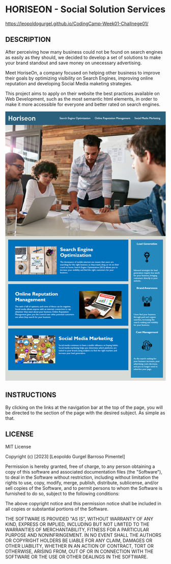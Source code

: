 # HORISEON - Social Solution Services

https://leopoldogurgel.github.io/CodingCamp-Week01-Challnege01/

## DESCRIPTION

After perceiving how many business could not be found on search engines as easily as they should, we decided to develop a set of solutions to make your brand standout and save money on unecessary advertising.

Meet HoriseOn, a company focused on helping other business to improve their goals by optimizing visibility on Search Engines, improving online reputation and developing Social Media maketing strategies. 

This project aims to apply on their website the best practices available on Web Development, such as the most semantic html elements, in order to make it more accessible for everyone and better rated on search engines.

![Alt text](./Assets/01-html-css-git-homework-demo.png "Page screenshot")

## INSTRUCTIONS

By clicking on the links at the navigation bar at the top of the page, you will be directed to the section of the page with the desired subject. As simple as that.

## LICENSE

MIT License

Copyright (c) [2023] [Leopoldo Gurgel Barroso Pimentel]

Permission is hereby granted, free of charge, to any person obtaining a copy
of this software and associated documentation files (the "Software"), to deal
in the Software without restriction, including without limitation the rights
to use, copy, modify, merge, publish, distribute, sublicense, and/or sell
copies of the Software, and to permit persons to whom the Software is
furnished to do so, subject to the following conditions:

The above copyright notice and this permission notice shall be included in all
copies or substantial portions of the Software.

THE SOFTWARE IS PROVIDED "AS IS", WITHOUT WARRANTY OF ANY KIND, EXPRESS OR
IMPLIED, INCLUDING BUT NOT LIMITED TO THE WARRANTIES OF MERCHANTABILITY,
FITNESS FOR A PARTICULAR PURPOSE AND NONINFRINGEMENT. IN NO EVENT SHALL THE
AUTHORS OR COPYRIGHT HOLDERS BE LIABLE FOR ANY CLAIM, DAMAGES OR OTHER
LIABILITY, WHETHER IN AN ACTION OF CONTRACT, TORT OR OTHERWISE, ARISING FROM,
OUT OF OR IN CONNECTION WITH THE SOFTWARE OR THE USE OR OTHER DEALINGS IN THE
SOFTWARE.
